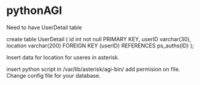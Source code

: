 # pythonAGI
Need to have UserDetail table

create table UserDetail (
id int not null PRIMARY KEY,
userID varchar(30),
location varchar(200)
FOREIGN KEY (userID) REFERENCES ps_auths(ID)
);

Insert data for location for useres in asterisk.

insert python script in /var/lib/asterisk/agi-bin/ 
add permision on file.
Change config file for your database. 

